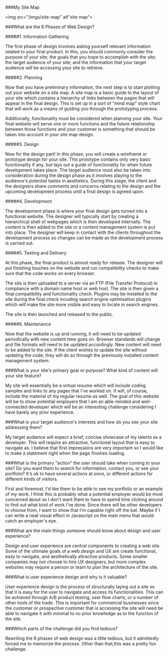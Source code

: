 ###My Site Map

<img src="/imgs/site-map" alt"site map">

###What are the 6 Phases of Web Design?

#####1. Information Gathering

The first phase of design involves asking yourself relevant information related to your final product. In this, you should commonly consider the purpose of your site; the goals that you hope to accomplish with the site; the target audience of your site; and the information that your target audience will be accessing your site to retrieve.

#####2. Planning

Now that you have preliminary information, the next step is to start plotting out your website on a site map. A site map is a basic guide to the layout of your site which contains a hierarchy of links between the pages that will appear in the final design. This is set up in a sort of "mind map" style chart that will work as a means of guiding you through the prototyping process.

Additionally, functionality must be considered when planning your site. Your final website will serve one or more functions and the future relationship between those functions and your customer is something that should be taken into account in your site map design.

#####3. Design

Now for the design part! In this phase, you will create a wireframe or prototype design for your site. This prototype contains only very basic functionality if any, but lays out a guide of functionality for when future development takes place. The target audience must also be taken into consideration during the design phase as it involves playing to the audience's potential tastes in aesthetics. During this stage, the client and the designers share comments and concerns relating to the design and the upcoming development process until a final design is agreed upon.

#####4. Development

The development phase is where your final design gets turned into a functional website. The designer will typically start by creating a hierarchical shell of webpages which is then developed internally. The content is then added to the site or a content management system is put into place. The designer will keep in contact with the clients throughout the development process so changes can be made as the development process is carried out.

#####5. Testing and Delivery

At this phase, the final product is almost ready for release. The designer will put finishing touches on the website and run compatibility checks to make sure that the code works on every browser.

The site is then uploaded to a server via an FTP (File Transfer Protocol) in compliance with a domain name host or web host. The site is then given a final compatibility and functionality check. Plugins may be installed to the site during the final check incuding search engine optimisation plugins which will make the site more visible and easy to locate in search engines.

The site is then launched and released to the public.

#####6. Maintenance

Now that the website is up and running, it will need to be updated periodically with new content time goes on. Browser standards will change and file formats will need to be updated accordingly. New content will need to be added to the site. If the client wishes to update the site without updating the code, they will do so through the previously installed content management system.

###What is your site's primary goal or purpose? What kind of content will your site feature?

My site will essentially be a virtual resume which will include coding samples and links to any pages that I've worked on. It will, of course, include the material of my regular resume as well. The goal of this website will be to show potential employers that I am an able-minded and well-connected developer which will be an interesting challenge considering I have barely any prior experience.


###What is your target audience's interests and how do you see your site addressing them?	

My target audience will expect a brief, concise showcase of my talents as a developer. This will require an attractive, functional layout that is easy to navigate as. I believe that first impressions are very important so I would like to make a statement right when the page finishes loading.


###What is the primary "action" the user should take when coming to your site? Do you want them to search for information, contact you, or see your portfolio? It's ok to have several actions at once, or different actions for different kinds of visitors.

First and foremost, I'd like them to be able to see my portfolio or an example of my work. I think this is probably what a potential employer would be most concerned about so I don't want them to have to spend time clicking around to find out what kind of work I've done. Since there will be other developers to choose from, I want to show that I'm capable right off the bat. Maybe if I can write a neat visual effect in Javascript on the main menu that would catch an employer's eye. 


###What are the main things someone should know about design and user experience?

Design and user experience are central components to creating a web site. Some of the ultimate goals of a web design and UX are create functional, easy to navigate, and aesthetically attractive products. Some smaller companies may not choose to hire UX designers, but more complex websites may require a person or team to plan the architecture of the site. 

###What is user experience design and why is it valuable? 

User experience design is the process of structurally laying out a site so that it is easy for the user to navigate and access its functionalities. This can be achieved through A/B product testing, user flow charts, or a number of other tools of the trade. This is important for commercial businesses since the customer or prospective customer that is accessing the site will need be able to navigate it with minimal to no prior knowledge as to the function of the site.


###Which parts of the challenge did you find tedious?

Rewriting the 6 phases of web design was a little tedious, but it admittedly forced me to memorize the process. Other than that,this was a pretty fun challenge.

